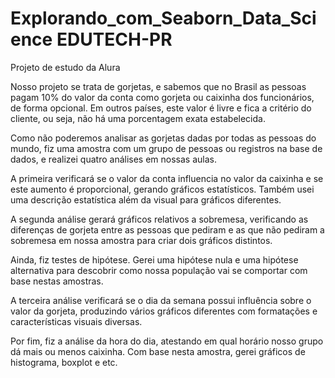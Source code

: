# Explorando_com_Seaborn_Data_Science EDUTECH-PR
Projeto de estudo da Alura

Nosso projeto se trata de gorjetas, e sabemos que no Brasil as pessoas pagam 10% do valor da conta como gorjeta ou caixinha dos funcionários, de forma opcional. Em outros países, este valor é livre e fica a critério do cliente, ou seja, não há uma porcentagem exata estabelecida.

Como não poderemos analisar as gorjetas dadas por todas as pessoas do mundo, fiz uma amostra com um grupo de pessoas ou registros na base de dados, e realizei quatro análises em nossas aulas.

A primeira verificará se o valor da conta influencia no valor da caixinha e se este aumento é proporcional, gerando gráficos estatísticos. Também usei uma descrição estatística além da visual para gráficos diferentes.

A segunda análise gerará gráficos relativos a sobremesa, verificando as diferenças de gorjeta entre as pessoas que pediram e as que não pediram a sobremesa em nossa amostra para criar dois gráficos distintos.

Ainda, fiz testes de hipótese. Gerei uma hipótese nula e uma hipótese alternativa para descobrir como nossa população vai se comportar com base nestas amostras.

A terceira análise verificará se o dia da semana possui influência sobre o valor da gorjeta, produzindo vários gráficos diferentes com formatações e características visuais diversas.

Por fim, fiz a análise da hora do dia, atestando em qual horário nosso grupo dá mais ou menos caixinha. Com base nesta amostra, gerei gráficos de histograma, boxplot e etc.
